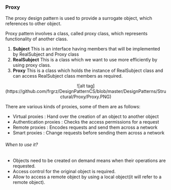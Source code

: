 ### Proxy

The proxy design pattern is used to provide a surrogate object, which references to other object.

Proxy pattern involves a class, called proxy class, which represents functionality of another class.

1. **Subject** This is an interface having members that will be implemented by RealSubject and Proxy class
2. **RealSubject** This is a class which we want to use more efficiently by using proxy class.
3. **Proxy** This is a class which holds the instance of RealSubject class and can access RealSubject class members as required.
<p align="center">
![alt tag](https://github.com/frgrz/DesignPatternCS/blob/master/DesignPatterns/Structural/Proxy/Proxy.PNG)
</p>

There are various kinds of proxies, some of them are as follows:
* Virtual proxies : Hand over the creation of an object to another object
* Authentication proxies : Checks the access permissions for a request
* Remote proxies : Encodes requests and send them across a network
* Smart proxies : Change requests before sending them across a network

###### When to use it?
* Objects need to be created on demand means when their operations are requested.
* Access control for the original object is required.
* Allow to access a remote object by using a local object(it will refer to a remote object).
